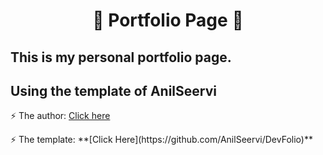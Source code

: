 <h1 align="center">🚀 Portfolio Page 🚀</h1>
<h2> This is my personal portfolio page. </h2>
<h2> Using the template of AnilSeervi </h2>
<p>⚡️ The author: <a href="https://github.com/nhan925" target="_blank" rel="noopener noreferrer">Click here</a> </p>
<p>⚡️ The template: **[Click Here](https://github.com/AnilSeervi/DevFolio)** </p>

